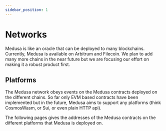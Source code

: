 ```yaml
---
sidebar_position: 1
---
```


# Networks

Medusa is like an oracle that can be deployed to many blockchains. Currently,
Medusa is available on Arbitrum and Filecoin. We plan to add many more chains in 
the near future but we are focusing our effort on making it a robust product first.

## Platforms

The Medusa network obeys events on the Medusa contracts deployed on the different chains.
So far only EVM based contracts have been implemented but in the future, Medusa aims
to support any platforms (think CosmosWasm, or Sui, or even plain HTTP api).

The following pages gives the addresses of the Medusa contracts on the different platforms 
that Medusa is deployed on.